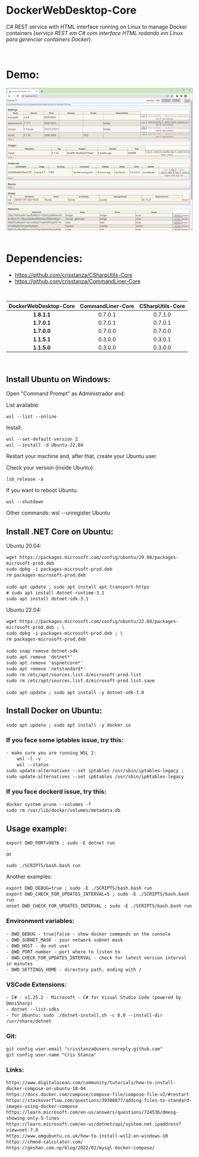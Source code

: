 DockerWebDesktop-Core
=====================

C# REST service with HTML interface running on Linux to manage Docker containers (_serviço REST em C# com interface HTML rodando​ em Linux para gerenciar containers Docker_).

<br>

# Demo:

<!-- <img src="https://github.com/crisstanza/DockerWebDesktop-Core/raw/main/DOC/DockerWebDesktop-1.1.1.1.png"><br><br> -->
<img src="DOC/DockerWebDesktop-1.8.1.1.png"><br><br>

# Dependencies:

 - https://github.com/crisstanza/CSharpUtils-Core
 - https://github.com/crisstanza/CommandLiner-Core

<br>

| DockerWebDesktop-Core | CommandLiner-Core | CSharpUtils-Core |
| :-------------------: | :---------------: | :--------------: |
| <b>1.8.1.1</b>        | 0.7.0.1           | 0.7.1.0          |
| <b>1.7.0.1</b>        | 0.7.0.1           | 0.7.0.1          |
| <b>1.7.0.0</b>        | 0.7.0.0           | 0.7.0.0          |
| <b>1.1.5.1</b>        | 0.3.0.0           | 0.3.0.1          |
| <b>1.1.5.0</b>        | 0.3.0.0           | 0.3.0.0          |

<br>


## Install Ubuntu on Windows:

Open "Command Prompt" as Administrador and:

List available:

	wsl --list --online

Install:

	wsl --set-default-version 2
	wsl --install -d Ubuntu-22.04

Restart your machine and, after that, create your Ubuntu user.

Check your version (inside Ubuntu):

	lsb_release -a

If you want to reboot Ubuntu:

	wsl --shutdown

Other commands:
	wsl --unregister Ubuntu


## Install .NET Core on Ubuntu:

Ubuntu 20.04:

	wget https://packages.microsoft.com/config/ubuntu/20.04/packages-microsoft-prod.deb
	sudo dpkg -i packages-microsoft-prod.deb
	rm packages-microsoft-prod.deb

	sudo apt update ; sudo apt install apt-transport-https
	# sudo apt install dotnet-runtime-3.1
	sudo apt install dotnet-sdk-3.1

Ubuntu 22.04:

	wget https://packages.microsoft.com/config/ubuntu/22.04/packages-microsoft-prod.deb ; \
	sudo dpkg -i packages-microsoft-prod.deb ; \
	rm packages-microsoft-prod.deb

	sudo snap remove dotnet-sdk
	sudo apt remove 'dotnet*'
	sudo apt remove 'aspnetcore*'
	sudo apt remove 'netstandard*'
	sudo rm /etc/apt/sources.list.d/microsoft-prod.list
	sudo rm /etc/apt/sources.list.d/microsoft-prod.list.save

	sudo apt update ; sudo apt install -y dotnet-sdk-7.0


## Install Docker on Ubuntu:

	sudo apt update ; sudo apt install -y docker.io


### If you face some iptables issue, try this:

	- make sure you are running WSL 2: 
		wsl -l -v
		wsl --status
	sudo update-alternatives --set iptables /usr/sbin/iptables-legacy ; sudo update-alternatives --set ip6tables /usr/sbin/ip6tables-legacy


### If you face dockerd issue, try this:

	docker system prune --volumes -f 
	sudo rm /var/lib/docker/volumes/metadata.db


## Usage example:

	export DWD_PORT=9876 ; sudo -E dotnet run
or
	
	sudo ./SCRIPTS/bash.bash run

Another examples:

	export DWD_DEBUG=true ; sudo -E ./SCRIPTS/bash.bash run
	export DWD_CHECK_FOR_UPDATES_INTERVAL=5 ; sudo -E ./SCRIPTS/bash.bash run
	unset DWD_CHECK_FOR_UPDATES_INTERVAL ; sudo -E ./SCRIPTS/bash.bash run


### Environment variables:

	- DWD_DEBUG - true|false - show docker commands on the console
	- DWD_SUBNET_MASK - your network subnet mask
	- DWD_HOST - do not use!
	- DWD_PORT number - port where to listen to
	- DWD_CHECK_FOR_UPDATES_INTERVAL - check for latest version interval in minutes
	- DWD_SETTINGS_HOME - directory path, ending with /


### VSCode Extensions:

	- C# - v1.25.2 - Microsoft - C# for Visual Studio Code (powered by OmniSharp)
	- dotnet --list-sdks
	- for Ubuntu: sudo ./dotnet-install.sh -c 6.0 --install-dir /usr/share/dotnet


### Git:

	git config user.email "crisstanza@users.noreply.github.com"
	git config user.name "Cris Stanza"


### Links:

	https://www.digitalocean.com/community/tutorials/how-to-install-docker-compose-on-ubuntu-18-04
	https://docs.docker.com/compose/compose-file/compose-file-v2/#restart
	https://stackoverflow.com/questions/39388877/adding-files-to-standard-images-using-docker-compose
	https://learn.microsoft.com/en-us/answers/questions/724536/dmesg-showing-only-5-lines
	https://learn.microsoft.com/en-us/dotnet/api/system.net.ipaddress?view=net-7.0
	https://www.omgubuntu.co.uk/how-to-install-wsl2-on-windows-10
	https://chmod-calculator.com/
	https://geshan.com.np/blog/2022/02/mysql-docker-compose/
